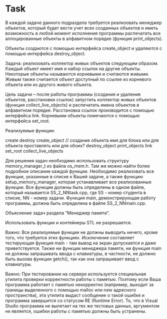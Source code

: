 #  Task

В каждой задаче данного подраздела требуется реализовать менеджер объектов, который будет вести учет всех созданных объектов и иметь возможность в любой момент исполнения программы распечатать все аллоцированные объекты в алфавитном порядке (функция print_objects).

Объекты создаются с помощью интерфейса create_object и удаляются с помощью интерфейса destroy_object. 

Задача: реализовать коллектор живых объектов следующим образом. Каждый объект имеет имя и набор ссылок на другие объекты. Некоторые объекты называются корневыми и считаются живыми. Живым также считается объект доступный по ссылке из корневого объекта или из другого живого объекта.

Цель задачи – после работы программы (создания и удаления объектов, расстановки ссылок) запустить коллектор живых объектов (функция collect_live_objects) и распечатать имена объектов в алфавитном порядке. Расстановка ссылок производится с помощью интерфейса link. Корневыми объекты помечаются с помощью интерфейса set_root.

Реализуемые функции:

create
destroy
create_object          //  создание объекта имя для блока или для объекта проставлять или для обоих?
destroy_object
print_objects
link
set_root
collect_live_objects


Для решения задач необходимо использовать структуру memory_manager_t из файла os_mem.h. Там же можно найти более подробное описание каждой функции. Необходимо реализовать все функции, указанные в списке к Вашей задаче, а также функцию setup_memory_manager, которая устанавливает все реализованные функции. Все функции должны быть определены в одном файле, который называется SS_2_NNtask.cpp, где SS - номер студента в списке, NN - номер задачи. Функция main, демонстрирующая работу программы, должна быть определена в файле SS_2_NNmain.cpp. 

Объяснение задач раздела “Менеджер памяти”.

Использовать функции и контейнеры STL не разрешается.

Важно: Все реализуемые функции не должны выводить ничего, кроме того, что требуется этих функциях. Исключение составляет тестирующая функция main - там вывод на экран допускается и даже приветствуется. Также ни функции менеджера памяти, ни функция main не должны запрашивать ввода с клавиатуры, в частности, не должно быть вызова функции getch(), так как она запрашивает ввод с клавиатуры.

Важно: При тестировании на сервере используется специальная утилита проверки корректности работы с памятью. Поэтому если Ваша программа работает с памятью некорректно (например, выходит за границы выделенного с помощью malloc или new адресного пространства), эта утилита выдаст сообщение о такой ошибке и программа завершится со статусом RE (Runtime Error). То, что в Visual Studio программа не вылетает на тех же тестовых данных, аргументом не является, ошибки работы с памятью должны быть устранены.
